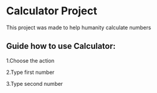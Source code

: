 # Calculator Project

This project was made to help humanity calculate numbers



## Guide how to use Calculator:

1.Choose the action

2.Type first number

3.Type second number